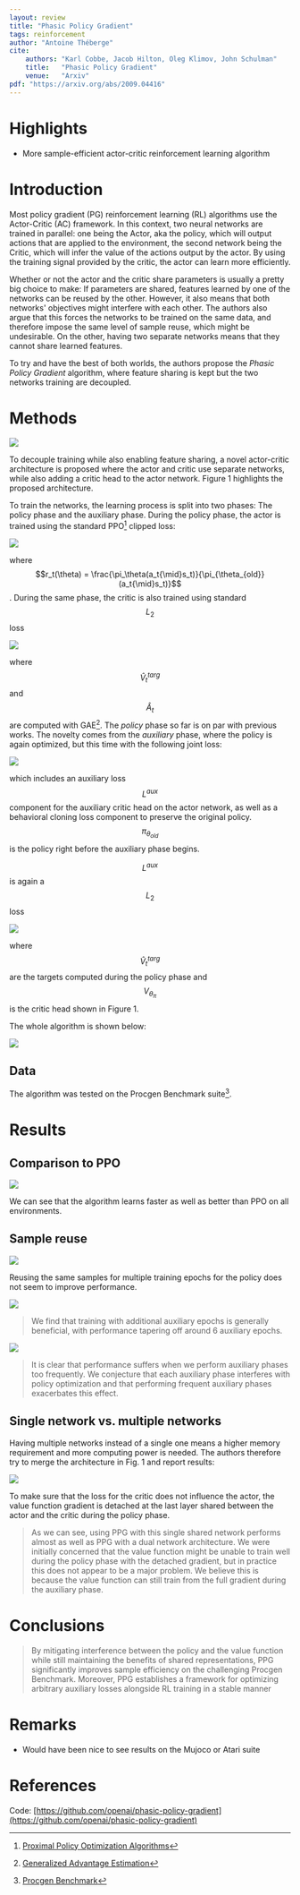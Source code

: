 ```yaml
---
layout: review
title: "Phasic Policy Gradient"
tags: reinforcement
author: "Antoine Théberge"
cite:
    authors: "Karl Cobbe, Jacob Hilton, Oleg Klimov, John Schulman"
    title:   "Phasic Policy Gradient"
    venue:   "Arxiv"
pdf: "https://arxiv.org/abs/2009.04416"
---
```



# Highlights

- More sample-efficient actor-critic reinforcement learning algorithm 

# Introduction

Most policy gradient (PG) reinforcement learning (RL) algorithms use the Actor-Critic (AC) framework. In this context, two neural networks are trained in parallel: one being the Actor, aka the policy, which will output actions that are applied to the environment, the second network being the Critic, which will infer the value of the actions output by the actor. By using the training signal provided by the critic, the actor can learn more efficiently.

Whether or not the actor and the critic share parameters is usually a pretty big choice to make: If parameters are shared, features learned by one of the networks can be reused by the other. However, it also means that both networks' objectives might interfere with each other. The authors also argue that this forces the networks to be trained on the same data, and therefore impose the same level of sample reuse, which might be undesirable. On the other, having two separate networks means that they cannot share learned features.

To try and have the best of both worlds, the authors propose the _Phasic Policy Gradient_ algorithm, where feature sharing is kept but the two networks training are decoupled.

# Methods

![](/article/images/phasic-pg/fig1.jpeg)

To decouple training while also enabling feature sharing, a novel actor-critic architecture is proposed where the actor and critic use separate networks, while also adding a critic head to the actor network. Figure 1 highlights the proposed architecture. 

To train the networks, the learning process is split into two phases: The policy phase and the auxiliary phase. During the policy phase, the actor is trained using the standard PPO[^1] clipped loss:

![](/article/images/phasic-pg/eq1.jpeg)

where $$r_t(\theta) = \frac{\pi_\theta(a_t{\mid}s_t)}{\pi_{\theta_{old}}(a_t{\mid}s_t)}$$. During the same phase, the critic is also trained using standard $$L_2$$ loss

![](/article/images/phasic-pg/eq2.jpeg)

where $$\hat{V}^{targ}_t$$ and $$\hat{A}_t$$ are computed with GAE[^2]. The _policy_ phase so far is on par with previous works. The novelty comes from the _auxiliary_ phase, where the policy is again optimized, but this time with the following joint loss:

![](/article/images/phasic-pg/eq3.jpeg)

which includes an auxiliary loss $$L^{aux}$$ component for the auxiliary critic head on the actor network, as well as a behavioral cloning loss component to preserve the original policy. $$\pi_{\theta_{old}}$$ is the policy right before the auxiliary phase begins.

$$L^{aux}$$ is again a $$L_2$$ loss

![](/article/images/phasic-pg/eq4.jpeg)

where $$\hat{V}^{targ}_t$$ are the targets computed during the policy phase and $$V_{\theta_\pi}$$ is the critic head shown in Figure 1.

The whole algorithm is shown below:

![](/article/images/phasic-pg/alg1.jpeg)

## Data

The algorithm was tested on the Procgen Benchmark suite[^3].

# Results

## Comparison to PPO

![](/article/images/phasic-pg/res1.jpeg)

We can see that the algorithm learns faster as well as better than PPO on all environments.

## Sample reuse

![](/article/images/phasic-pg/res2.jpeg)

Reusing the same samples for multiple training epochs for the policy does not seem to improve performance.

![](/article/images/phasic-pg/res3.jpeg)

> We find that training with additional auxiliary epochs is generally beneficial, with performance tapering off around 6 auxiliary epochs.

![](/article/images/phasic-pg/res4.jpeg)

> It is clear that performance suffers when we perform auxiliary phases too frequently. We conjecture that each auxiliary phase interferes with policy optimization and that performing frequent auxiliary phases exacerbates this effect.

## Single network vs. multiple networks

Having multiple networks instead of a single one means a higher memory requirement and more computing power is needed. The authors therefore try to merge the architecture in Fig. 1 and report results:

![](/article/images/phasic-pg/res5.jpeg)

To make sure that the loss for the critic does not influence the actor, the value function gradient is detached at the last layer shared between the actor and the critic during the policy phase.

> As we can see, using PPG with this single shared network performs almost as well as PPG with a dual network architecture. We were initially concerned that the value function might be unable to train well during the policy phase with the detached gradient, but in practice this does not appear to be a major problem. We believe this is because the value function can still train from the full gradient during the auxiliary phase.

# Conclusions

> By mitigating interference between the policy and the value function while still maintaining the benefits of shared representations, PPG significantly improves sample efficiency on the challenging Procgen Benchmark. Moreover, PPG establishes a framework for optimizing arbitrary auxiliary losses alongside RL training in a stable manner

# Remarks

- Would have been nice to see results on the Mujoco or Atari suite

# References

[^1]: [Proximal Policy Optimization Algorithms](https://arxiv.org/abs/1707.06347)
[^2]: [Generalized Advantage Estimation](https://arxiv.org/abs/1506.02438)
[^3]: [Procgen Benchmark](https://openai.com/blog/procgen-benchmark/)

Code: [https://github.com/openai/phasic-policy-gradient](https://github.com/openai/phasic-policy-gradient)

